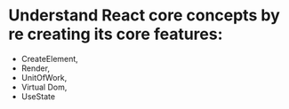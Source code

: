 # Understand React core concepts by re creating its core features: 
- CreateElement,
- Render,
- UnitOfWork,
- Virtual Dom,
- UseState

